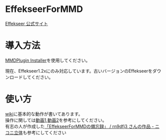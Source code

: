 # EffekseerForMMD
[Effekseer 公式サイト](https://effekseer.github.io/jp/index.html)

# 導入方法
[MMDPlugin Installer](https://github.com/oigami/MMDUtility/wiki/how_to_install)を使用してください。

現在、Effekseer1.2xにのみ対応しています。古いバージョンのEffekseerをダウンロードしてください。

# 使い方
[wiki](https://github.com/oigami/EffekseerForMMD/wiki)に基本的な動作が書いてあります。  
操作に関しては[動画1](https://twitter.com/oigami013/status/797452424097054720),[動画2](https://twitter.com/oigami013/status/783529861306523648)を参考にしてください。  
有志の人が作成した[「EffekseerForMMDの備忘録」 / rn9dfj3 さんの作品 - ニコニ立体](http://3d.nicovideo.jp/works/td28150)も参考にしてください


